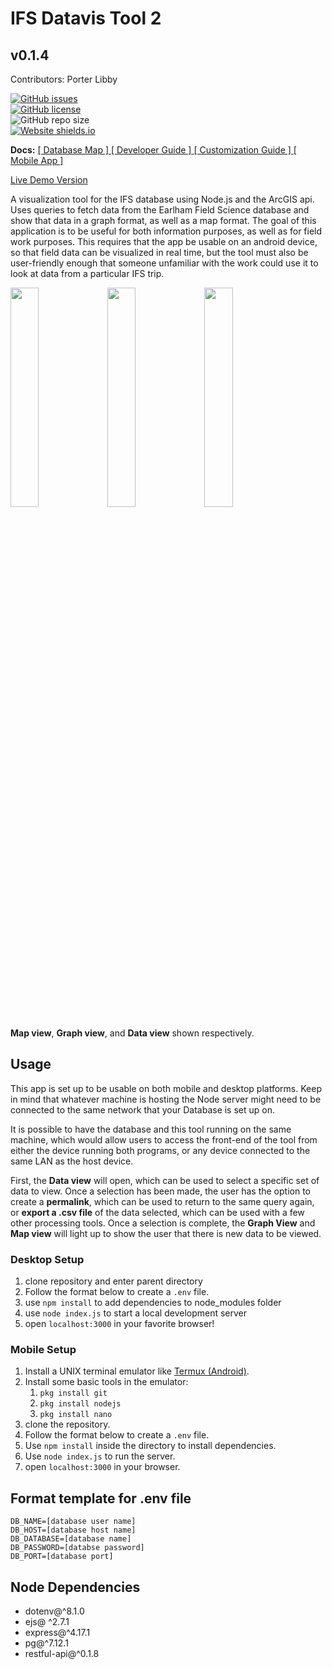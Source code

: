 # IFS Datavis Tool 2
## v0.1.4
Contributors: Porter Libby

[![GitHub issues](https://img.shields.io/github/issues/probably-not-porter/datavis)](https://github.com/probably-not-porter/datavis/issues)<br>
[![GitHub license](https://img.shields.io/github/license/probably-not-porter/datavis)](https://github.com/probably-not-porter/datavis/blob/master/LICENSE)<br>
![GitHub repo size](https://img.shields.io/github/repo-size/probably-not-porter/datavis)<br>
[![Website shields.io](https://img.shields.io/website-up-down-green-red/http/shields.io.svg)](http://cluster.earlham.edu:9900/)<br>

**Docs:**
[ [ Database Map ] ](docs/DATABASE.md) 
[ [ Developer Guide ] ](docs/DEV.md)
[ [ Customization Guide ] ](docs/CUSTOM.md) 
[ [ Mobile App ] ](docs/MOBILE.md) 


[ Live Demo Version ](http://cluster.earlham.edu:9900/)




A visualization tool for the IFS database using Node.js and the ArcGIS api. Uses queries to fetch data from the Earlham Field Science database and show that data in a graph format, as well as a map format. The goal of this application is to be useful for both information purposes, as well as for field work purposes. This requires that the app be usable on an android device, so that field data can be visualized in real time, but the tool must also be user-friendly enough that someone unfamiliar with the work could use it to look at data from a particular IFS trip.

<div style='display: inline'>
    <image width='30%' src="https://i.ibb.co/XYzb6Gh/Screenshot-20191126-193944.jpg"></image>
    <image width='30%' src="https://i.ibb.co/3CSJsL8/Screenshot-20191126-193902.jpg"></image>
    <image width='30%' src="https://i.ibb.co/HNJ51Hz/Screenshot-20191126-193845.jpg"></image>
</div>

**Map view**, **Graph view**, and **Data view** shown respectively.

## Usage
This app is set up to be usable on both mobile and desktop platforms. Keep in mind that whatever machine is hosting the Node server might need to be connected to the same network that your Database is set up on. 

It is possible to have the database and this tool running on the same machine, which would allow users to access the front-end of the tool from either the device running both programs, or any device connected to the same LAN as the host device.

First, the <strong>Data view</strong> will open, which can be used to select a specific set of data to view. Once a selection has been made, the user has the option to create a <strong>permalink</strong>, which can be used to return to the same query again, or <strong>export a .csv file</strong> of the data selected, which can be used with a few other processing tools. Once a selection is complete, the <strong>Graph View</strong> and <strong>Map view</strong> will light up to show the user that there is new data to be viewed.


### Desktop Setup
1. clone repository and enter parent directory
2. Follow the format below to create a `.env` file.
3. use `npm install` to add dependencies to node_modules folder
4. use `node index.js` to start a local development server
5. open `localhost:3000` in your favorite browser!

### Mobile Setup
1. Install a UNIX terminal emulator like [Termux (Android)](https://play.google.com/store/apps/details?id=com.termux&hl=en_US).
2. Install some basic tools in the emulator:
    1. ```pkg install git```
    2. ```pkg install nodejs```
    3. ```pkg install nano```
4. clone the repository.
3. Follow the format below to create a `.env` file.
4. Use `npm install` inside the directory to install dependencies.
5. Use `node index.js` to run the server.
6. open `localhost:3000` in your browser.

## Format template for .env file

```
DB_NAME=[database user name]
DB_HOST=[database host name]
DB_DATABASE=[database name]
DB_PASSWORD=[databse password]
DB_PORT=[database port]
```

## Node Dependencies
- dotenv@^8.1.0
- ejs@ ^2.7.1
- express@^4.17.1
- pg@^7.12.1
- restful-api@^0.1.8

